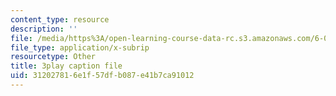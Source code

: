 ```yaml
---
content_type: resource
description: ''
file: /media/https%3A/open-learning-course-data-rc.s3.amazonaws.com/6-006-introduction-to-algorithms-spring-2020/312027816e1f57dfb087e41b7ca91012_l_A-ig1n8CM.vtt
file_type: application/x-subrip
resourcetype: Other
title: 3play caption file
uid: 31202781-6e1f-57df-b087-e41b7ca91012
---
```

